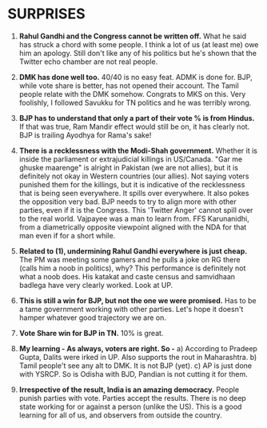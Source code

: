 # SURPRISES

1. **Rahul Gandhi and the Congress cannot be written off.** What he said has struck a chord with some people. I think a lot of us (at least me) owe him an apology. Still don't like any of his politics but he's shown that the Twitter echo chamber are not real people.

2. **DMK has done well too.** 40/40 is no easy feat. ADMK is done for. BJP, while vote share is better, has not opened their account. The Tamil people relate with the DMK somehow. Congrats to MKS on this. Very foolishly, I followed Savukku for TN politics and he was terribly wrong.

3. **BJP has to understand that only a part of their vote % is from Hindus.** If that was true, Ram Mandir effect would still be on, it has clearly not. BJP is trailing Ayodhya for Rama's sake!

4. **There is a recklessness with the Modi-Shah government.** Whether it is inside the parliament or extrajudicial killings in US/Canada. "Gar me ghuske maarenge" is alright in Pakistan (we are not allies), but it is definitely not okay in Western countries (our allies). Not saying voters punished them for the killings, but it is indicative of the recklessness that is being seen everywhere. It spills over everywhere. It also pokes the opposition very bad. BJP needs to try to align more with other parties, even if it is the Congress. This 'Twitter Anger' cannot spill over to the real world. Vajpayee was a man to learn from. FFS Karunanidhi, from a diametrically opposite viewpoint aligned with the NDA for that man even if for a short while.

5. **Related to (1), undermining Rahul Gandhi everywhere is just cheap.** The PM was meeting some gamers and he pulls a joke on RG there (calls him a noob in politics), why? This performance is definitely not what a noob does. His katakat and caste census and samvidhaan badlega have very clearly worked. Look at UP.

6. **This is still a win for BJP, but not the one we were promised.** Has to be a tame government working with other parties. Let's hope it doesn't hamper whatever good trajectory we are on.

7. **Vote Share win for BJP in TN.** 10% is great.

8. **My learning - As always, voters are right. So -**
   a) According to Pradeep Gupta, Dalits were irked in UP. Also supports the rout in Maharashtra.
   b) Tamil people't see any alt to DMK. It is not BJP (yet).
   c) AP is just done with YSRCP. So is Odisha with BJD, Pandian is not cutting it for them.

9. **Irrespective of the result, India is an amazing democracy.** People punish parties with vote. Parties accept the results. There is no deep state working for or against a person (unlike the US). This is a good learning for all of us, and observers from outside the country.